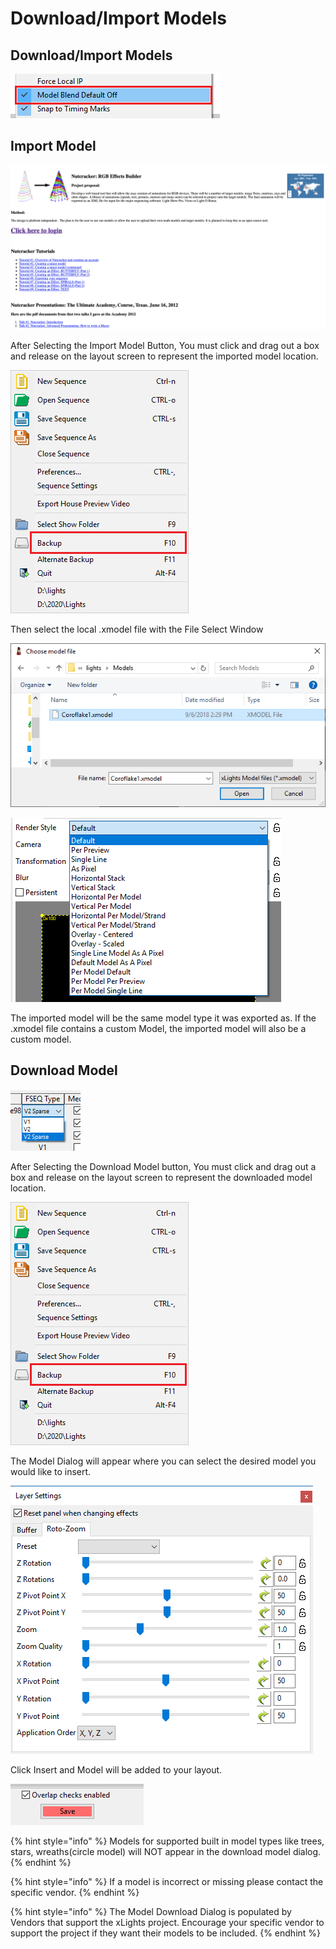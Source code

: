 # Download/Import Models

## Download/Import Models

![](../../.gitbook/assets/image%20%2835%29.png)

## Import Model

![Import Model Button](../../.gitbook/assets/image%20%28477%29.png)

After Selecting the Import Model Button, You must click and drag out a box and release on the layout screen to represent the imported model location.

![Empty Model Box](../../.gitbook/assets/image%20%28797%29.png)

Then select the local .xmodel file with the File Select Window

![File Select Window](../../.gitbook/assets/image-781.png)

![Imported Model ](../../.gitbook/assets/image%20%28239%29.png)

The imported model will be the same model type it was exported as. If the .xmodel file contains a custom Model, the imported model will also be a custom model.

## Download Model

![Download Model Button](../../.gitbook/assets/image%20%28394%29.png)

After Selecting the Download Model button, You must click and drag out a box and release on the layout screen to represent the downloaded model location.

![Empty Model Box](../../.gitbook/assets/image%20%28797%29.png)

The Model Dialog will appear where you can select the desired model you would like to insert.

![Download Model Dialog](../../.gitbook/assets/image%20%28528%29.png)

Click Insert and Model will be added to your layout.

![ChromaFlake Model](../../.gitbook/assets/image%20%28701%29.png)

{% hint style="info" %}
Models for supported built in model types like trees, stars, wreaths\(circle model\) will NOT appear in the download model dialog.
{% endhint %}

{% hint style="info" %}
If a model is incorrect or missing please contact the specific vendor.
{% endhint %}

{% hint style="info" %}
The Model Download Dialog is populated by Vendors that support the xLights project. Encourage your specific vendor to support the project if they want their models to be included.
{% endhint %}

